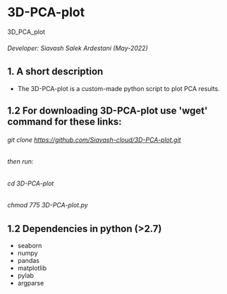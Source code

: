 # 3D-PCA-plot
3D_PCA_plot
###### Developer: Siavash Salek Ardestani (May-2022)
## 1. A short description
* The 3D-PCA-plot is a custom-made python script to plot PCA results.
## 1.2 For downloading 3D-PCA-plot use 'wget' command for these links:
###### git clone https://github.com/Siavash-cloud/3D-PCA-plot.git
###### then run:
###### cd 3D-PCA-plot
###### chmod 775 3D-PCA-plot.py
## 1.2 Dependencies in python (>2.7)
* seaborn
* numpy
* pandas
* matplotlib
* pylab
* argparse
